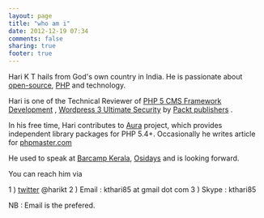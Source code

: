```yaml
---
layout: page
title: "who am i"
date: 2012-12-19 07:34
comments: false
sharing: true
footer: true
---
```


Hari K T hails from God's own country in India. He is passionate about 
[open-source], [PHP][] and technology.

Hari is one of the Technical Reviewer of [PHP 5 CMS Framework Development][] , 
[Wordpress 3 Ultimate Security][]  by [Packt publishers][] .

In his free time, Hari contributes to [Aura][] project, which provides independent 
library packages for PHP 5.4+. Occasionally he writes article for [phpmaster.com][]

He used to speak at [Barcamp Kerala][], [Osidays][] and is looking forward.

You can reach him via 

1 ) [twitter][] @harikt
2 ) Email : kthari85 at gmail dot com
3 ) Skype : kthari85

NB : Email is the prefered.

[PHP 5 CMS Framework Development]: http://www.packtpub.com/php-5-cms-framework-development-2nd-edition/book
[Wordpress 3 Ultimate Security]: http://www.packtpub.com/wordpress-3-ultimate-security/book
[Packt publishers]: http://www.packtpub.com/
[Aura]: http://auraphp.com/
[phpmaster.com]: http://phpmaster.com/author/kthari/
[Osidays]: http://osidays.com
[Barcamp Kerala]: http://barcampkerala.org/blog/
[twitter]: https://twitter.com/harikt
[PHP]: http://stackoverflow.com/users/487878/hari-k-t
[open-source]: https://github.com/harikt
